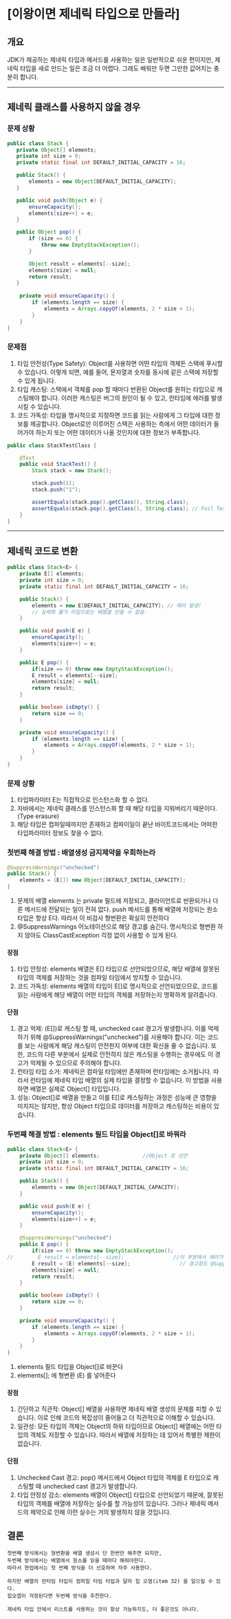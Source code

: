 # [이왕이면 제네릭 타입으로 만들라]
## 개요
JDK가 제공하는 제네릭 타입과 메서드를 사용하는 일은 일반적으로 쉬운 편이지만, 제네릭 타입을 새로 만드는 일은 조금 더 어렵다.
그래도 배워만 두면 그만한 값어치는 충분히 합니다.
- - -
## 제네릭 클래스를 사용하지 않을 경우
### 문제 상황
```JAVA
public class Stack {
   private Object[] elements;
   private int size = 0;
   private static final int DEFAULT_INITIAL_CAPACITY = 16;

   public Stack() {
       elements = new Object[DEFAULT_INITIAL_CAPACITY];
   }

   public void push(Object e) {
       ensureCapacity();
       elements[size++] = e;
   }

   public Object pop() {
       if (size == 0) {
           throw new EmptyStackException();
       }

       Object result = elements[--size];
       elements[size] = null;
       return result;
   }
   
    private void ensureCapacity() {
        if (elements.length == size) {
            elements = Arrays.copyOf(elements, 2 * size + 1);
        }
    }
}
```
### 문제점
1. 타입 안전성(Type Safety): Object를 사용하면 어떤 타입의 객체든 스택에 푸시할 수 있습니다. 이렇게 되면, 예를 들어, 문자열과 숫자를 동시에 같은 스택에 저장할 수 있게 됩니다.
2. 타입 캐스팅: 스택에서 객체를 pop 할 때마다 반환된 Object를 원하는 타입으로 캐스팅해야 합니다. 이러한 캐스팅은 버그의 원인이 될 수 있고, 런타임에 에러를 발생시킬 수 있습니다.
3. 코드 가독성: 타입을 명시적으로 지정하면 코드를 읽는 사람에게 그 타입에 대한 정보를 제공합니다. Object로만 이루어진 스택은 사용하는 측에서 어떤 데이터가 들어가야 하는지 또는 어떤 데이터가 나올 것인지에 대한 정보가 부족합니다.

```JAVA
public class StackTestClass {

    @Test
    public void StackTest() {
        Stack stack = new Stack();

        stack.push(1);
        stack.push("1");

        assertEquals(stack.pop().getClass(), String.class);
        assertEquals(stack.pop().getClass(), String.class); // Fail Test
    }
}
```
- - -
## 제네릭 코드로 변환
```JAVA
public class Stack<E> {
    private E[] elements;
    private int size = 0;
    private static final int DEFAULT_INITIAL_CAPACITY = 16;

    public Stack() {
        elements = new E[DEFAULT_INITIAL_CAPACITY]; // 에러 발생!
        // 실체화 불가 타입으로는 배열을 만들 수 없음.
    }

    public void push(E e) {
        ensureCapacity();
        elements[size++] = e;
    }

    public E pop() {
        if(size == 0) throw new EmptyStackException();
        E result = elements[--size];
        elements[size] = null;
        return result;
    }

    public boolean isEmpty() {
        return size == 0;
    }

    private void ensureCapacity() {
        if (elements.length == size) {
            elements = Arrays.copyOf(elements, 2 * size + 1);
        }
    }
}
```
### 문제 상황
1. 타입파라미터 E는 직접적으로 인스턴스화 할 수 없다.
2. 자바에서는 제네릭 클래스를 인스턴스화 할 때 해당 타입을 지워버리기 때문이다. (Type erasure)
3. 해당 타입은 컴파일때까지만 존재하고 컴파이일이 끝난 바이트코드에서는 어떠한 타입파라미터 정보도 찾을 수 없다.

### 첫번째 해결 방법 : 배열생성 금지제약을 우회하는라
```JAVA
@SuppressWarnings("unchecked")
public Stack() {
    elements = (E[]) new Object[DEFAULT_INITIAL_CAPACITY];
}
```
1. 문제의 배열 elements 는 private 필드에 저장되고, 클라이언트로 반환되거나 다른 메서드에 전달되는 일이 전혀 없다. push 메서드를 통해 배열에 저장되는 원소 타입은 항상 E다. 따라서 이 비검사 형번환은 확실히 안전하다
2. @SuppressWarnings 어노테이션으로 해당 경고를 숨긴다. 명시적으로 형변환 하지 않아도 ClassCastException 걱정 없이 사용할 수 있게 된다.


#### 장점
1. 타입 안정성: elements 배열은 E[] 타입으로 선언되었으므로, 해당 배열에 잘못된 타입의 객체를 저장하는 것을 컴파일 타임에서 방지할 수 있습니다.
2. 코드 가독성: elements 배열의 타입이 E[]로 명시적으로 선언되었으므로, 코드를 읽는 사람에게 해당 배열이 어떤 타입의 객체를 저장하는지 명확하게 알려줍니다.
#### 단점
1. 경고 억제: (E[])로 캐스팅 할 때, unchecked cast 경고가 발생합니다. 이를 억제하기 위해 @SuppressWarnings("unchecked")를 사용해야 합니다. 이는 코드를 보는 사람에게 해당 캐스팅이 안전한지 여부에 대한 확신을 줄 수 없습니다. 또한, 코드의 다른 부분에서 실제로 안전하지 않은 캐스팅을 수행하는 경우에도 이 경고가 억제될 수 있으므로 주의해야 합니다.
2. 런타임 타입 소거: 제네릭은 컴파일 타임에만 존재하며 런타임에는 소거됩니다. 따라서 런타임에 제네릭 타입 배열의 실제 타입을 결정할 수 없습니다. 이 방법을 사용하면 배열은 실제로 Object[] 타입입니다.
3. 성능: Object[]로 배열을 만들고 이를 E[]로 캐스팅하는 과정은 성능에 큰 영향을 미치지는 않지만, 항상 Object 타입으로 데이터를 저장하고 캐스팅하는 비용이 있습니다.


### 두번째 해결 방법 : elements 필드 타입을 Object[]로 바꿔라

```JAVA
public class Stack<E> {
    private Object[] elements;              //Object 로 선언
    private int size = 0;
    private static final int DEFAULT_INITIAL_CAPACITY = 16;

    public Stack() {
        elements = new Object[DEFAULT_INITIAL_CAPACITY];
    }

    public void push(E e) {
        ensureCapacity();
        elements[size++] = e;
    }

    @SuppressWarnings("unchecked")
    public E pop() {
        if(size == 0) throw new EmptyStackException();
//        E result = elements[--size];                //이 부분에서 에러가 발생!
        E result = (E) elements[--size];                // 경고창도 @SuppressWarnings 어노테이션으로 없애버린다
        elements[size] = null;
        return result;
    }

    public boolean isEmpty() {
        return size == 0;
    }

    private void ensureCapacity() {
        if (elements.length == size) {
            elements = Arrays.copyOf(elements, 2 * size + 1);
        }
    }
}
```
1. elements 필드 타입을 Object[]로 바꾼다
2. elements[]; 에 형변환 (E) 를 넣어준다

#### 장점
1. 간단하고 직관적: Object[] 배열을 사용하면 제네릭 배열 생성의 문제를 피할 수 있습니다. 이로 인해 코드의 복잡성이 줄어들고 더 직관적으로 이해할 수 있습니다.
2. 일관성: 모든 타입의 객체는 Object의 하위 타입이므로 Object[] 배열에는 어떤 타입의 객체도 저장할 수 있습니다. 따라서 배열에 저장하는 데 있어서 특별한 제한이 없습니다.

#### 단점 
1. Unchecked Cast 경고: pop() 메서드에서 Object 타입의 객체를 E 타입으로 캐스팅할 때 unchecked cast 경고가 발생합니다.
2. 타입 안정성 감소: elements 배열이 Object[] 타입으로 선언되었기 때문에, 잘못된 타입의 객체를 배열에 저장하는 실수를 할 가능성이 있습니다. 그러나 제네릭 메서드의 제약으로 인해 이런 실수는 거의 발생하지 않을 것입니다.

## 결론
    첫번째 방식에서는 형변환을 배열 생성시 단 한번만 해주면 되지만,
    두번째 방식에서는 배열에서 원소를 읽을 때마다 해줘야한다.
    따라서 현업에서는 첫 번째 방식을 더 선호하며 자주 사용한다.

    하지만 배열의 런타임 타입이 컴파일 타임 타입과 달라 힙 오염(item 32) 을 일으킬 수 있다.
    힙오엽이 걱정된다면 두번째 방식을 추천한다.

    제네릭 타입 안에서 리스트를 사용하는 것이 항상 가능하지도, 더 좋은것도 아니다.